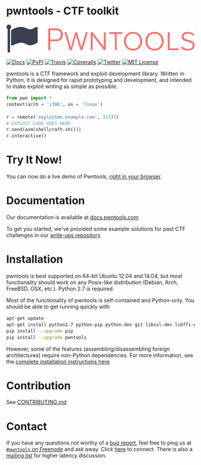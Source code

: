 # pwntools - CTF toolkit
![pwntools logo](https://github.com/Gallopsled/pwntools/blob/stable/docs/source/logo.png?raw=true)

[![Docs](https://readthedocs.org/projects/pwntools/badge/?version=stable)](https://docs.pwntools.com/)
[![PyPI](https://img.shields.io/badge/pypi-v3.4.1-green.svg?style=flat)](https://pypi.python.org/pypi/pwntools/)
[![Travis](https://travis-ci.org/Gallopsled/pwntools.svg)](https://travis-ci.org/Gallopsled/pwntools)
[![Coveralls](https://img.shields.io/coveralls/Gallopsled/pwntools/dev.svg)](https://coveralls.io/github/Gallopsled/pwntools?branch=dev)
[![Twitter](https://img.shields.io/badge/twitter-pwntools-4099FF.svg?style=flat)](https://twitter.com/pwntools)
[![MIT License](https://img.shields.io/badge/license-MIT-blue.svg?style=flat)](http://choosealicense.com/licenses/mit/)

pwntools is a CTF framework and exploit development library. Written in Python, it is designed for rapid prototyping and development, and intended to make exploit writing as simple as possible.

```python
from pwn import *
context(arch = 'i386', os = 'linux')

r = remote('exploitme.example.com', 31337)
# EXPLOIT CODE GOES HERE
r.send(asm(shellcraft.sh()))
r.interactive()
```

# Try It Now!

You can now do a live demo of Pwntools, [right in your browser](https://demo.pwntools.com).

# Documentation

Our documentation is available at [docs.pwntools.com](https://docs.pwntools.com/)

To get you started, we've provided some example solutions for past CTF challenges in our [write-ups repository](https://github.com/Gallopsled/pwntools-write-ups).

# Installation

pwntools is best supported on 64-bit Ubuntu 12.04 and 14.04, but most functionality should work on any Posix-like distribution (Debian, Arch, FreeBSD, OSX, etc.).  Python 2.7 is required.

Most of the functionality of pwntools is self-contained and Python-only.  You should be able to get running quickly with

```sh
apt-get update
apt-get install python2.7 python-pip python-dev git libssl-dev libffi-dev build-essential
pip install --upgrade pip
pip install --upgrade pwntools
```

However, some of the features (assembling/disassembling foreign architectures) require non-Python dependencies.  For more information, see the [complete installation instructions here](https://docs.pwntools.com/en/stable/install.html).


# Contribution

See [CONTRIBUTING.md](CONTRIBUTING.md)

# Contact
If you have any questions not worthy of a [bug report](https://github.com/Gallopsled/pwntools/issues), feel free to ping us
at [`#pwntools` on Freenode](irc://irc.freenode.net/pwntools) and ask away.
Click [here](https://kiwiirc.com/client/irc.freenode.net/pwntools) to connect.
There is also a [mailing list](https://groups.google.com/forum/#!forum/pwntools-users) for higher latency discussion.
